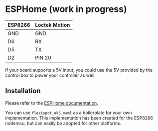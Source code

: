 # ESPHome (work in progress)

| ESP8266 | Loctek Motion |
| ------- | ------------- |
| GND     | GND           |
| D6      | RX            |
| D5      | TX            |
| D2      | PIN 20        |

If your board supports a 5V input, you could use the 5V provided by the control box to power your controller as well.

## Installation

Please refer to the [ESPHome documentation](https://esphome.io/guides/getting_started_command_line.html).

You can use `flexispot_ek5.yaml` as a boilerplate for your own implementation. This implementation has been created for the ESP8266 nodemcu, but can easily be adopted for other platforms.
